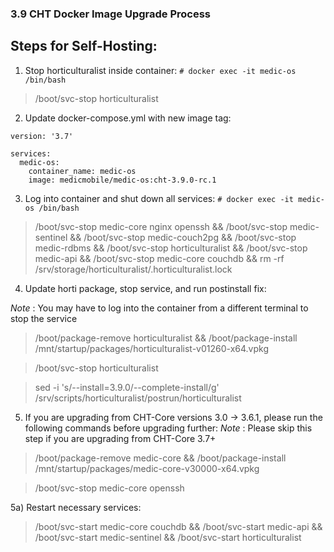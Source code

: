 ### 3.9 CHT Docker Image Upgrade Process

## Steps for Self-Hosting:

1) Stop horticulturalist inside container: 
`# docker exec -it medic-os /bin/bash`
> /boot/svc-stop horticulturalist


2) Update docker-compose.yml with new image tag:
```
version: '3.7'

services:
  medic-os:
    container_name: medic-os
    image: medicmobile/medic-os:cht-3.9.0-rc.1
```

3) Log into container and shut down all services:
`# docker exec -it medic-os /bin/bash`
> /boot/svc-stop medic-core nginx openssh && /boot/svc-stop medic-sentinel && /boot/svc-stop medic-couch2pg && /boot/svc-stop medic-rdbms && /boot/svc-stop horticulturalist && /boot/svc-stop medic-api && /boot/svc-stop medic-core couchdb && rm -rf /srv/storage/horticulturalist/.horticulturalist.lock

4) Update horti package, stop service, and run postinstall fix: 

*Note* : You may have to log into the container from a different terminal to stop the service
> /boot/package-remove horticulturalist && /boot/package-install /mnt/startup/packages/horticulturalist-v01260-x64.vpkg

> /boot/svc-stop horticulturalist

> sed -i 's/--install=3.9.0/--complete-install/g' /srv/scripts/horticulturalist/postrun/horticulturalist

5) If you are upgrading from CHT-Core versions 3.0 -> 3.6.1, please run the following commands before upgrading further: 
*Note* : Please skip this step if you are upgrading from CHT-Core 3.7+
> /boot/package-remove medic-core && /boot/package-install /mnt/startup/packages/medic-core-v30000-x64.vpkg
 
> /boot/svc-stop medic-core openssh

5a) Restart necessary services:
> /boot/svc-start medic-core couchdb && /boot/svc-start medic-api && /boot/svc-start medic-sentinel && /boot/svc-start horticulturalist